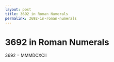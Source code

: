 ```yaml
---
layout: post
title: 3692 in Roman Numerals
permalink: 3692-in-roman-numerals
---
```


# 3692 in Roman Numerals

3692 = MMMDCXCII
